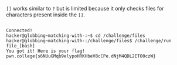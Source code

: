 `[]` works similar to `?` but is limited because it only checks files for characters present inside the `[]`.
```

Connected!
hacker@globbing~matching-with-:~$ cd /challenge/files
hacker@globbing~matching-with-:/challenge/files$ /challenge/run file_[bash]
You got it! Here is your flag!
pwn.college{s6NUuGMqb9elypoHRKHbeV8cCPe.dNjM4QDL2ETO0czW}
```
